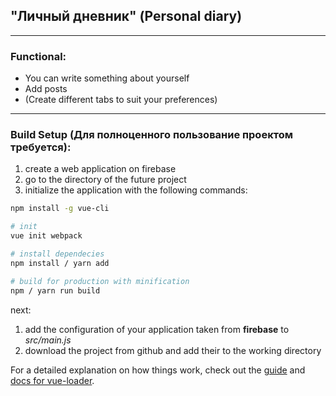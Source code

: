 ## "Личный дневник" (Personal diary)
***
### Functional:
- You can write something about yourself
- Add posts
- (Create different tabs to suit your preferences)
***
### Build Setup (Для полноценного пользование проектом требуется):
 1. create a web application on firebase
 2. go to the directory of the future project
 3. initialize the application with the following commands:
  ``` bash 
 npm install -g vue-cli

 # init 
 vue init webpack
 
 # install dependecies
 npm install / yarn add
 
 # build for production with minification
 npm / yarn run build
 ```
 next:
 1. add the configuration of your application taken from **firebase** to *src/main.js*
 2. download the project from github and add their to the working directory

For a detailed explanation on how things work, check out the [guide](http://vuejs-templates.github.io/webpack/) and [docs for vue-loader](http://vuejs.github.io/vue-loader).
